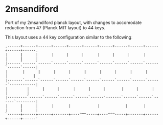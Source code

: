 2msandiford
===
Port of my 2msandiford planck layout, with changes to accomodate reduction from 47 (Planck MIT layout) to 44 keys.

This layout uses a 44 key configuration similar to the following:

```
,------+------+------+------+------+------+------+------+------+------+------+------.
|      |      |      |      |      |      |      |      |      |      |      |      |
|------`------`------`------`------`------`------`------`------`------`------`------|
|       |      |      |      |      |      |      |      |      |      |            |
|-------`------`------`------`------`------`------`------`------`------`------------|
|         |      |      |      |      |      |       |      |      |      |         |
|---------`------`------`------`------`------'-------`------`------`------`---------|
|      |      |      |       |            |            |       |      |      |      |
`------+------+------+-------+----^^^-----+----^^^-----+-------+------+------+------'
```
